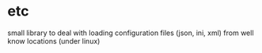 # etc
small library to deal with loading configuration files (json, ini, xml) from well know locations (under linux)

